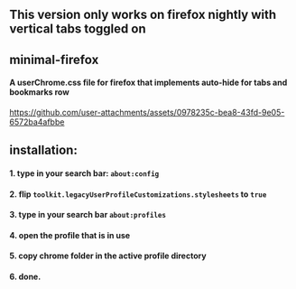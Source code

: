 ## This version only works on firefox nightly with vertical tabs toggled on

## minimal-firefox

#### A userChrome.css file for firefox that implements auto-hide for tabs and bookmarks row

https://github.com/user-attachments/assets/0978235c-bea8-43fd-9e05-6572ba4afbbe



## installation:

#### 1. type in your search bar: ```about:config```
#### 2. flip ```toolkit.legacyUserProfileCustomizations.stylesheets``` to ```true```
#### 3. type in your search bar ```about:profiles```
#### 4. open the profile that is in use
#### 5. copy chrome folder in the active profile directory
#### 6. done.  




